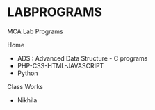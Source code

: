 # LABPROGRAMS

MCA Lab Programs

Home 
- ADS  : Advanced Data Structure - C programs
- PHP-CSS-HTML-JAVASCRIPT
- Python

Class Works
- Nikhila
